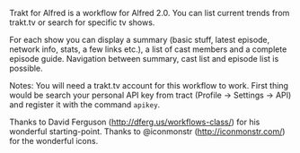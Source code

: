 Trakt for Alfred is a workflow for Alfred 2.0. You can list current trends from trakt.tv or search for specific tv shows.

For each show you can display a summary (basic stuff, latest episode, network info, stats, a few links etc.), a list of cast members and a complete episode guide. Navigation between summary, cast list and episode list is possible.

Notes: You will need a trakt.tv account for this workflow to work. First thing would be search your personal API key from tract (Profile -> Settings -> API) and register it with the command `apikey`.

Thanks to David Ferguson (http://dferg.us/workflows-class/) for his wonderful starting-point.
Thanks to @iconmonstr (http://iconmonstr.com/) for the wonderful icons.
